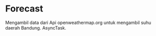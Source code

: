 # Forecast
Mengambil data dari Api openweathermap.org untuk mengambil suhu daerah Bandung. AsyncTask.
